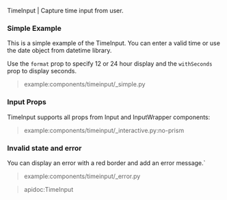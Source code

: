 TimeInput | Capture time input from user.

### Simple Example

This is a simple example of the TimeInput. You can enter a valid time or use the date object from datetime library.

Use the `format` prop to specify 12 or 24 hour display and the `withSeconds` prop to display seconds.

> example:components/timeinput/_simple.py

### Input Props

TimeInput supports all props from Input and InputWrapper components:

> example:components/timeinput/_interactive.py:no-prism

### Invalid state and error

You can display an error with a red border and add an error message.`

> example:components/timeinput/_error.py

> apidoc:TimeInput

